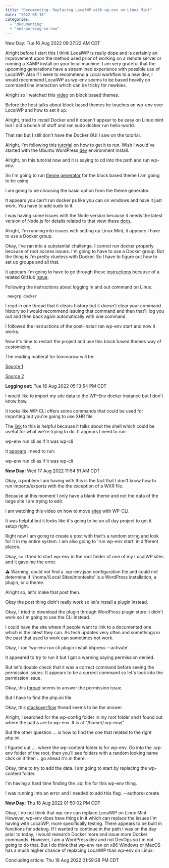 ```yaml
---
title: "Documenting: Replacing LocalWP with wp-env on Linux Mint"
date: "2022-08-16"
categories: 
  - "documenting"
  - "not-working-on-now"
---
```


New Day: Tue 16 Aug 2022 09:37:22 AM CDT

Alright before I start this I think LocalWP is really dope and is certainly an improvement upon the method used prior of working on a remote server or running a XAMP install on your local machine. I am very grateful that the upcoming generations have a streamlined experience with possible use of LocalWP. Also if I were to recommend a Local workflow to a new dev, I would recommend LocalWP as wp-env seems to be based heavily on command line interaction which can be tricky for newbies.

Alright so I watched this [video](https://www.youtube.com/watch?v=9SpmZxbeMKc&ab_channel=DavidMartin-UXHACKS) on block based themes.

Before the host talks about block based themes he touches on wp-env over LocalWP and how to set it up.

Alright, tried to install Docker and it doesn't appear to be easy on Linux mint but I did a bunch of stuff and ran sudo docker run hello-world.

That ran but I still don't have the Docker GUI I saw on the tutorial.

Alright, I'm following this [tutorial](https://developer.wordpress.org/block-editor/getting-started/devenv/) on how to get it to run. Wish I would've started with the Ubuntu WordPress [dev](https://developer.wordpress.org/block-editor/getting-started/devenv/docker-ubuntu/) environment install.

Alright, on this tutorial now and it is saying to cd into the path and run wp-env.

So I'm going to run [theme generator](https://fullsiteediting.com/block-theme-generator/) for the block based theme I am going to be using.

I am going to be choosing the basic option from the theme generator.

It appears you can't run docker ps like you can on windows and have it just work. You have to add sudo to it.

I was having some issues with the Node version because it needs the latest version of Node.js for details related to that view these [docs](https://developer.wordpress.org/block-editor/getting-started/devenv/).

Alright, I'm running into issues with setting up Linux Mint, it appears I have to use a Docker group.

Okay, I've ran into a substantial challenge. I cannot run docker properly because of root access issues. I'm going to have to use a Docker group. But the thing is I'm pretty clueless with Docker. So I have to figure out how to set up groups and all that.

It appears I'm going to have to go through these [instructions](https://docs.docker.com/engine/install/linux-postinstall/) because of a related GitHub [issue](https://github.com/WordPress/gutenberg/issues/20180).

Following the instructions about logging in and out command on Linux.

```
 newgrp docker 
```

I read in one thread that it clears history but it doesn't clear your command history so I would recommend issuing that command and then that'll log you out and then back again automatically with one command

I followed the instructions of the post-install ran wp-env start and now it works.

Now it's time to restart the project and use this block based themes way of customizing.

The reading matieral for tommorow will be:

[Source 1](https://developer.wordpress.org/block-editor/reference-guides/packages/packages-env/)

[Source 2](https://fullsiteediting.com/)

**Logging out:** Tue 16 Aug 2022 05:13:54 PM CDT

I would like to import my site data to the WP-Env docker instance but I don't know how. 

It looks like WP-CLI offers some commands that could be used for importing but you're going to use XHR file.

The [link](https://developer.wordpress.org/cli/commands/shell/) to this is helpful because it talks about the shell which could be useful for what we're trying to do. It appears I need to run: 

wp-env run cli as if it was wp-cli

It [appears](https://mkaz.blog/wordpress/the-wordpress-command-line-tool/) I need to run: 

wp-env run cli as if it was wp-cli

**New Day:** Wed 17 Aug 2022 11:54:51 AM CDT

Okay, a problem I am having with this is the fact that I don't know how to run imports/exports with the the exception of a WXR file.

Because at this moment I only have a blank theme and not the data of the large site I am trying to edit.

I am watching this video on how to move [sites](https://www.youtube.com/watch?v=5g8tz69zuVU&ab_channel=WPShout) with WP-CLI.

It was helpful but it looks like it's going to be an all day project to get it setup right.

Right now I am going to create a post with that's a random string and look for it in my entire system. I am also going to 'run wp-env start' in different places.

Okay, so I tried to start wp-env in the root folder of one of my LocalWP sites and it gave me the error.

⚠ Warning: could not find a .wp-env.json configuration file and could not determine if '/home/<username>/Local Sites/montesite' is a WordPress installation, a plugin, or a theme.

Alright so, let's make that post then.

Okay the post thing didn't really work so let's install a plugin instead.

Okay, I tried to download the plugin through WordPress plugin store it didn't work so I'm going to use the CLI instead.

I could have the site where if people want to link to a documented one which is the latest they can. As tech updates very often and somethings in the past that used to work can sometimes not work.

Okay, I ran 'wp-env run cli plugin install bbpress --activate'

It appeared to try to run it but I got a warning saying permission denied.

But let's double check that it was a correct command before seeing the permission issues. It appears to be a correct command so let's look into the permission issue.

Okay, this [thread](https://wordpress.org/support/topic/wp-cli-show-me-warning-could-not-create-directory/) seems to answer the permission issue.

But I have to find the php.ini file.

Okay, this [stackoverflow](https://stackoverflow.com/questions/66390649/running-wordpress-with-wp-env-prompts-for-ftp-credentials) thread seems to be the answer.

Alright, I searched for the wp-config folder in my root folder and I found out where the paths are to wp-env. It is at "/home/<username>/.wp-env/"

But the other question ... is how to find the one that related to the right php.ini.

I figured out .... where the wp-content folder is for wp-env. Go into the .wp-env folder of the root, then you'll see folders with a random looking name click on it then .. go ahead it's in there.

Okay, time to try to add the data. I am going to start by replacing the wp-content folder.

I'm having a hard time finding the .sql file for this wp-env thing.

I was running into an error and I needed to add this flag. --authors=create

**New Day:** Thu 18 Aug 2022 01:50:02 PM CDT

Okay, I do not think that wp-env can replace LocalWP on Linux Mint. However, wp-env does have things in it which can replace the issues I'm having with LocalWP, more specifically testing. There appears to be built in functions for xdebug. If I wanted to continue in the path I was on the day prior to today, I would research Docker more and issue more Docker commands. However, I am a WordPress dev and not DevOps so I'm not going to do that. But I do think that wp-env ran on x86 Windows or MacOS has a much higher chance of replacing LocalWP than wp-env on Linux.

Concluding article: Thu 18 Aug 2022 01:59:28 PM CDT

